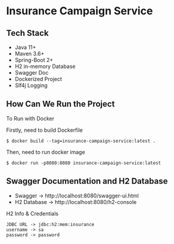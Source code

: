 # Insurance Campaign Service

## Tech Stack
- Java 11+
- Maven 3.6+
- Spring-Boot 2+
- H2 in-memory Database
- Swagger Doc
- Dockerized Project
- Slf4j Logging


## How Can We Run the Project
To Run with Docker

Firstly, need to build Dockerfile
```
$ docker build --tag=insurance-campaign-service:latest .
```
Then, need to run docker image
```
$ docker run -p8080:8080 insurance-campaign-service:latest
```


## Swagger Documentation and H2 Database
- Swagger -> http://localhost:8080/swagger-ui.html
- H2 Database -> http://localhost:8080/h2-console

H2 Info & Credentials
```
JDBC URL -> jdbc:h2:mem:insurance
username -> sa
password -> password
```